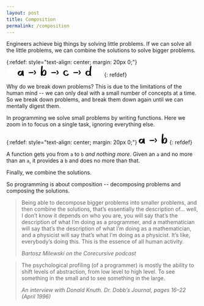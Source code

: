 ```yaml
---
layout: post
title: Composition
permalink: /composition
---
```

Engineers achieve big things by solving little problems. If we can solve all
the little problems, we can combine the solutions to solve bigger problems.

{:refdef: style="text-align: center; margin: 20px 0;"}
![composition-full](/assets/composition-full.png)
{: refdef}

Why do we break down problems? This is due to the limitations of the human mind
-- we can only deal with a small number of concepts at a time. So we break down
problems, and break them down again until we can mentally digest them.

In programming we solve small problems by writing functions. Here we zoom in to
focus on a single task, ignoring everything else.

{:refdef: style="text-align: center; margin: 20px 0;"}
![composition-full](/assets/composition-zoomed.png)
{: refdef}

A function gets you from `a` to `b` _and nothing more_. Given an `a` and no
more than an `a`, it provides a `b` and does no more than that.

Finally, we combine the solutions.

So programming is about composition -- decomposing problems and composing the
solutions.

> Being able to decompose bigger problems into smaller problems, and then
> combine the solutions, that’s essentially the description of... well, I don’t
> know it depends on who you are, you will say that’s the description of what
> I’m doing as a programmer, and a mathematician will say that’s the
> description of what I’m doing as a mathematician, and a physicist will say
> that’s what I’m doing as a physicist. It’s like, everybody’s doing this. This
> is the essence of all human activity.
>
> <cite>Bartosz Milewski on the Corecursive podcast</cite>

> The psychological profiling (of a programmer) is mostly the ability to shift
> levels of abstraction, from low level to high level. To see something in the
> small and to see something in the large.
>
> <cite>An interview with Donald Knuth. Dr. Dobb’s Journal, pages 16–22 (April
> 1996)</cite>
